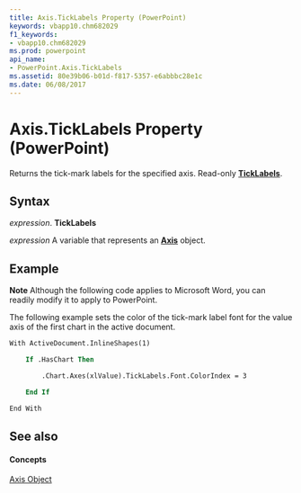 ```yaml
---
title: Axis.TickLabels Property (PowerPoint)
keywords: vbapp10.chm682029
f1_keywords:
- vbapp10.chm682029
ms.prod: powerpoint
api_name:
- PowerPoint.Axis.TickLabels
ms.assetid: 80e39b06-b01d-f817-5357-e6abbbc28e1c
ms.date: 06/08/2017
---
```



# Axis.TickLabels Property (PowerPoint)

Returns the tick-mark labels for the specified axis. Read-only  **[TickLabels](ticklabels-object-powerpoint.md)**.


## Syntax

 _expression_. **TickLabels**

 _expression_ A variable that represents an **[Axis](axis-object-powerpoint.md)** object.


## Example




 **Note**  Although the following code applies to Microsoft Word, you can readily modify it to apply to PowerPoint.

The following example sets the color of the tick-mark label font for the value axis of the first chart in the active document.




```vb
With ActiveDocument.InlineShapes(1)

    If .HasChart Then

        .Chart.Axes(xlValue).TickLabels.Font.ColorIndex = 3

    End If

End With
```


## See also


#### Concepts


[Axis Object](axis-object-powerpoint.md)

